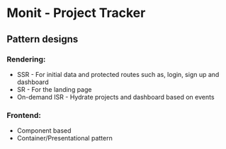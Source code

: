 <h1>Monit - Project Tracker</h1>

<h2>Pattern designs</h2>

<h3>Rendering:</h3>
<ul>
 <li>SSR - For initial data and protected routes such as, login, sign up and dashboard</li>
 <li>SR - For the landing page</li>
 <li>On-demand ISR - Hydrate projects and dashboard based on events</li>
</ul>

<h3>Frontend:</h3>
<ul>
 <li>Component based</li>
 <li>Container/Presentational pattern</li>
</ul>
